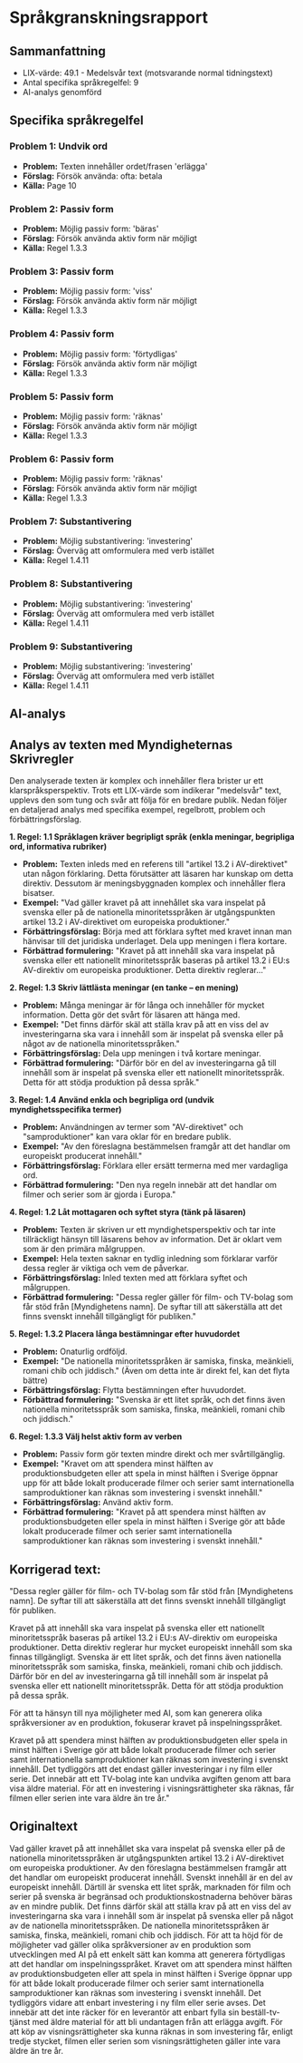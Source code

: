 # Språkgranskningsrapport

## Sammanfattning

- LIX-värde: 49.1 - Medelsvår text (motsvarande normal tidningstext)
- Antal specifika språkregelfel: 9
- AI-analys genomförd

## Specifika språkregelfel

### Problem 1: Undvik ord

- **Problem:** Texten innehåller ordet/frasen 'erlägga'
- **Förslag:** Försök använda: ofta: betala
- **Källa:** Page 10

### Problem 2: Passiv form

- **Problem:** Möjlig passiv form: 'bäras'
- **Förslag:** Försök använda aktiv form när möjligt
- **Källa:** Regel 1.3.3

### Problem 3: Passiv form

- **Problem:** Möjlig passiv form: 'viss'
- **Förslag:** Försök använda aktiv form när möjligt
- **Källa:** Regel 1.3.3

### Problem 4: Passiv form

- **Problem:** Möjlig passiv form: 'förtydligas'
- **Förslag:** Försök använda aktiv form när möjligt
- **Källa:** Regel 1.3.3

### Problem 5: Passiv form

- **Problem:** Möjlig passiv form: 'räknas'
- **Förslag:** Försök använda aktiv form när möjligt
- **Källa:** Regel 1.3.3

### Problem 6: Passiv form

- **Problem:** Möjlig passiv form: 'räknas'
- **Förslag:** Försök använda aktiv form när möjligt
- **Källa:** Regel 1.3.3

### Problem 7: Substantivering

- **Problem:** Möjlig substantivering: 'investering'
- **Förslag:** Överväg att omformulera med verb istället
- **Källa:** Regel 1.4.11

### Problem 8: Substantivering

- **Problem:** Möjlig substantivering: 'investering'
- **Förslag:** Överväg att omformulera med verb istället
- **Källa:** Regel 1.4.11

### Problem 9: Substantivering

- **Problem:** Möjlig substantivering: 'investering'
- **Förslag:** Överväg att omformulera med verb istället
- **Källa:** Regel 1.4.11

## AI-analys

## Analys av texten med Myndigheternas Skrivregler

Den analyserade texten är komplex och innehåller flera brister ur ett klarspråksperspektiv. Trots ett LIX-värde som indikerar "medelsvår" text, upplevs den som tung och svår att följa för en bredare publik. Nedan följer en detaljerad analys med specifika exempel, regelbrott, problem och förbättringsförslag.

**1. Regel: 1.1 Språklagen kräver begripligt språk (enkla meningar, begripliga ord, informativa rubriker)**

* **Problem:** Texten inleds med en referens till "artikel 13.2 i AV-direktivet" utan någon förklaring. Detta förutsätter att läsaren har kunskap om detta direktiv. Dessutom är meningsbyggnaden komplex och innehåller flera bisatser.
* **Exempel:** "Vad gäller kravet på att innehållet ska vara inspelat på svenska eller på de nationella minoritetsspråken är utgångspunkten artikel 13.2 i AV-direktivet om europeiska produktioner."
* **Förbättringsförslag:** Börja med att förklara syftet med kravet innan man hänvisar till det juridiska underlaget. Dela upp meningen i flera kortare.
* **Förbättrad formulering:** "Kravet på att innehåll ska vara inspelat på svenska eller ett nationellt minoritetsspråk baseras på artikel 13.2 i EU:s AV-direktiv om europeiska produktioner. Detta direktiv reglerar..."

**2. Regel: 1.3 Skriv lättlästa meningar (en tanke – en mening)**

* **Problem:** Många meningar är för långa och innehåller för mycket information. Detta gör det svårt för läsaren att hänga med.
* **Exempel:** "Det finns därför skäl att ställa krav på att en viss del av investeringarna ska vara i innehåll som är inspelat på svenska eller på något av de nationella minoritetsspråken."
* **Förbättringsförslag:** Dela upp meningen i två kortare meningar.
* **Förbättrad formulering:** "Därför bör en del av investeringarna gå till innehåll som är inspelat på svenska eller ett nationellt minoritetsspråk. Detta för att stödja produktion på dessa språk."

**3. Regel: 1.4 Använd enkla och begripliga ord (undvik myndighetsspecifika termer)**

* **Problem:** Användningen av termer som "AV-direktivet" och "samproduktioner" kan vara oklar för en bredare publik.
* **Exempel:** "Av den föreslagna bestämmelsen framgår att det handlar om europeiskt producerat innehåll."
* **Förbättringsförslag:** Förklara eller ersätt termerna med mer vardagliga ord.
* **Förbättrad formulering:** "Den nya regeln innebär att det handlar om filmer och serier som är gjorda i Europa."

**4. Regel: 1.2 Låt mottagaren och syftet styra (tänk på läsaren)**

* **Problem:** Texten är skriven ur ett myndighetsperspektiv och tar inte tillräckligt hänsyn till läsarens behov av information. Det är oklart vem som är den primära målgruppen.
* **Exempel:** Hela texten saknar en tydlig inledning som förklarar varför dessa regler är viktiga och vem de påverkar.
* **Förbättringsförslag:** Inled texten med att förklara syftet och målgruppen.
* **Förbättrad formulering:** "Dessa regler gäller för film- och TV-bolag som får stöd från [Myndighetens namn]. De syftar till att säkerställa att det finns svenskt innehåll tillgängligt för publiken."

**5. Regel: 1.3.2 Placera långa bestämningar efter huvudordet**

* **Problem:** Onaturlig ordföljd.
* **Exempel:** "De nationella minoritetsspråken är samiska, finska, meänkieli, romani chib och jiddisch." (Även om detta inte är direkt fel, kan det flyta bättre)
* **Förbättringsförslag:** Flytta bestämningen efter huvudordet.
* **Förbättrad formulering:** "Svenska är ett litet språk, och det finns även nationella minoritetsspråk som samiska, finska, meänkieli, romani chib och jiddisch."

**6. Regel: 1.3.3 Välj helst aktiv form av verben**

* **Problem:** Passiv form gör texten mindre direkt och mer svårtillgänglig.
* **Exempel:** "Kravet om att spendera minst hälften av produktionsbudgeten eller att spela in minst hälften i Sverige öppnar upp för att både lokalt producerade filmer och serier samt internationella samproduktioner kan räknas som investering i svenskt innehåll."
* **Förbättringsförslag:** Använd aktiv form.
* **Förbättrad formulering:** "Kravet på att spendera minst hälften av produktionsbudgeten eller spela in minst hälften i Sverige gör att både lokalt producerade filmer och serier samt internationella samproduktioner kan räknas som investering i svenskt innehåll."



## Korrigerad text:

"Dessa regler gäller för film- och TV-bolag som får stöd från [Myndighetens namn]. De syftar till att säkerställa att det finns svenskt innehåll tillgängligt för publiken.

Kravet på att innehåll ska vara inspelat på svenska eller ett nationellt minoritetsspråk baseras på artikel 13.2 i EU:s AV-direktiv om europeiska produktioner. Detta direktiv reglerar hur mycket europeiskt innehåll som ska finnas tillgängligt. Svenska är ett litet språk, och det finns även nationella minoritetsspråk som samiska, finska, meänkieli, romani chib och jiddisch. Därför bör en del av investeringarna gå till innehåll som är inspelat på svenska eller ett nationellt minoritetsspråk. Detta för att stödja produktion på dessa språk.

För att ta hänsyn till nya möjligheter med AI, som kan generera olika språkversioner av en produktion, fokuserar kravet på inspelningsspråket.

Kravet på att spendera minst hälften av produktionsbudgeten eller spela in minst hälften i Sverige gör att både lokalt producerade filmer och serier samt internationella samproduktioner kan räknas som investering i svenskt innehåll. Det tydliggörs att det endast gäller investeringar i ny film eller serie. Det innebär att ett TV-bolag inte kan undvika avgiften genom att bara visa äldre material. För att en investering i visningsrättigheter ska räknas, får filmen eller serien inte vara äldre än tre år."


## Originaltext


Vad gäller kravet på att innehållet ska vara inspelat på svenska eller på de nationella minoritetsspråken är utgångspunkten artikel 13.2 i AV-direktivet om europeiska produktioner. Av den föreslagna bestämmelsen framgår att det handlar om europeiskt producerat innehåll. Svenskt innehåll är en del av europeiskt innehåll. Därtill är svenska ett litet språk, marknaden för film och serier på svenska är begränsad och produktionskostnaderna behöver bäras av en mindre publik. Det finns därför skäl att ställa krav på att en viss del av investeringarna ska vara i innehåll som är inspelat på svenska eller på något av de nationella minoritetsspråken. De nationella minoritetsspråken är samiska, finska, meänkieli, romani chib och jiddisch. För att ta höjd för de möjligheter vad gäller olika språkversioner av en produktion som utvecklingen med AI på ett enkelt sätt kan komma att generera förtydligas att det handlar om inspelningsspråket. Kravet om att spendera minst hälften av produktionsbudgeten eller att spela in minst hälften i Sverige öppnar upp för att både lokalt producerade filmer och serier samt internationella samproduktioner kan räknas som investering i svenskt innehåll. Det tydliggörs vidare att enbart investering i ny film eller serie avses. Det innebär att det inte räcker för en leverantör att enbart fylla sin beställ-tv-tjänst med äldre material för att bli undantagen från att erlägga avgift. För att köp av visningsrättigheter ska kunna räknas in som investering får, enligt tredje stycket, filmen eller serien som visningsrättigheten gäller inte vara äldre än tre år.

